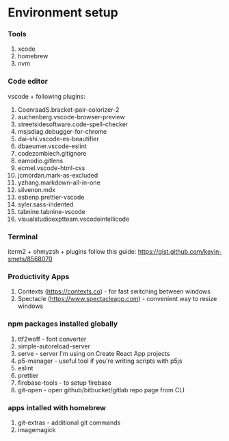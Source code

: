 # Environment setup

### Tools 
1. xcode 
2. homebrew
3. nvm

### Code editor
vscode + following plugins: 
1. CoenraadS.bracket-pair-colorizer-2
2. auchenberg.vscode-browser-preview
3. streetsidesoftware.code-spell-checker
4. msjsdiag.debugger-for-chrome
5. dai-shi.vscode-es-beautifier
6. dbaeumer.vscode-eslint
7. codezombiech.gitignore
8. eamodio.gitlens
9. ecmel.vscode-html-css
10. jcmordan.mark-as-excluded
11. yzhang.markdown-all-in-one
12. silvenon.mdx
13. esbenp.prettier-vscode
14. syler.sass-indented
15. tabnine.tabnine-vscode
16. visualstudioexptteam.vscodeintellicode

### Terminal 
iterm2 + ohmyzsh + plugins
follow this guide: https://gist.github.com/kevin-smets/8568070

### Productivity Apps
1. Contexts (https://contexts.co) - for fast switching between windows
2. Spectacle (https://www.spectacleapp.com) - convenient way to resize windows

### npm packages installed globally
1. ttf2woff - font converter
2. simple-autoreload-server
3. serve - server I'm using on Create React App projects
4. p5-manager - useful tool if you're writing scripts with p5js
5. eslint
6. prettier
7. firebase-tools - to setup firebase
8. git-open - open github/bitbucket/gitlab repo page from CLI

### apps intalled with homebrew
1. git-extras - additional git commands
2. imagemagick
